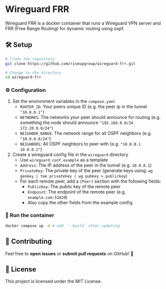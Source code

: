 # Wireguard FRR

Wireguard FRR is a docker container that runs a Wireguard VPN server and FRR (Free Range Routing) for dynamic routing using ospf.

## 🛠️ Setup

```bash
# Clone the repository
git clone https://github.com/riseupgroup/wireguard-frr.git

# Change to the directory
cd wireguard-frr
```

### ⚙️ Configuration

1. Set the environment variables in the `compose.yaml`
    - `ROUTER_ID`: Your peers unique ID (e.g. the peer ip in the tunnel `"10.0.0.1"`)
    - `NETWORKS`: The networks your peer should announce for routing (e.g. something the node should announce `"192.168.0.0/24 172.20.0.0/24"`)
    - `NEIGHBOR_RANGE`: The network range for all OSPF neighbors (e.g. `"10.0.0.0/24"`)
    - `NEIGHBORS`: All OSPF neighbors to peer with (e.g. `"10.0.0.1 10.0.0.2"`)
2. Create a wireguard config file in the `wireguard` directory
    - Use `wireguard.conf.example` as a template
    - `Address`: The IP address of the peer in the tunnel (e.g. `10.0.0.1`)
    - `PrivateKey`: The private key of the peer (generate keys using: `wg genkey | tee privatekey | wg pubkey > publickey`)
    - For each remote peer, add a `[Peer]` section with the following fields:
        - `PublicKey`: The public key of the remote peer
        - `Endpoint`: The endpoint of the remote peer (e.g. `example.com:51820`)
        - Also copy the other fields from the example config

### 🚀 Run the container

```bash
docker compose up -d # add `--build` after updating
```

## 📢 Contributing

Feel free to **open issues** or **submit pull requests** on GitHub! 🚀

## 📜 License

This project is licensed under the MIT License.
